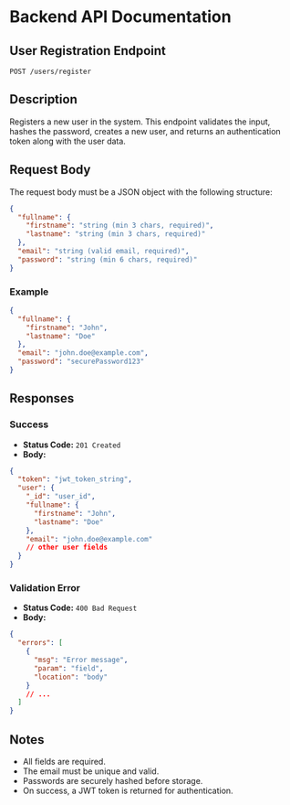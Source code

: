 # Backend API Documentation


## User Registration Endpoint
`POST /users/register`

## Description

Registers a new user in the system. This endpoint validates the input, hashes the password, creates a new user, and returns an authentication token along with the user data.

## Request Body

The request body must be a JSON object with the following structure:

```json
{
  "fullname": {
    "firstname": "string (min 3 chars, required)",
    "lastname": "string (min 3 chars, required)"
  },
  "email": "string (valid email, required)",
  "password": "string (min 6 chars, required)"
}
```

### Example

```json
{
  "fullname": {
    "firstname": "John",
    "lastname": "Doe"
  },
  "email": "john.doe@example.com",
  "password": "securePassword123"
}
```

## Responses

### Success

- **Status Code:** `201 Created`
- **Body:**

```json
{
  "token": "jwt_token_string",
  "user": {
    "_id": "user_id",
    "fullname": {
      "firstname": "John",
      "lastname": "Doe"
    },
    "email": "john.doe@example.com"
    // other user fields
  }
}
```

### Validation Error

- **Status Code:** `400 Bad Request`
- **Body:**

```json
{
  "errors": [
    {
      "msg": "Error message",
      "param": "field",
      "location": "body"
    }
    // ...
  ]
}
```

## Notes

- All fields are required.
- The email must be unique and valid.
- Passwords are securely hashed before storage.
- On success, a JWT token is returned for authentication.
